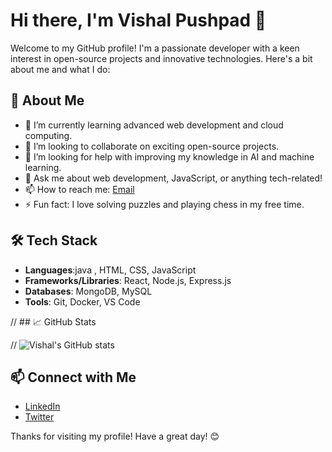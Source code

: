 # Hi there, I'm Vishal Pushpad 👋

Welcome to my GitHub profile! I'm a passionate developer with a keen interest in open-source projects and innovative technologies. Here's a bit about me and what I do:

## 🚀 About Me

- 🌱 I’m currently learning advanced web development and cloud computing.
- 💼 I’m looking to collaborate on exciting open-source projects.
- 🤔 I’m looking for help with improving my knowledge in AI and machine learning.
- 💬 Ask me about web development, JavaScript, or anything tech-related!
- 📫 How to reach me: [Email](mailto:vishalpushpad988@gmail.com)
- ⚡ Fun fact: I love solving puzzles and playing chess in my free time.

## 🛠 Tech Stack

- **Languages**:java , HTML, CSS, JavaScript
- **Frameworks/Libraries**: React, Node.js, Express.js
- **Databases**: MongoDB, MySQL
- **Tools**: Git, Docker, VS Code

// ## 📈 GitHub Stats

// ![Vishal's GitHub stats](https://github-readme-stats.vercel.app/api?username=Vishalpushpad988&show_icons=true&theme=radical)

## 📫 Connect with Me

- [LinkedIn](https://www.linkedin.com/in/vishalpushpad988)
- [Twitter](https://twitter.com/vishalpushpad988)

Thanks for visiting my profile! Have a great day! 😊
